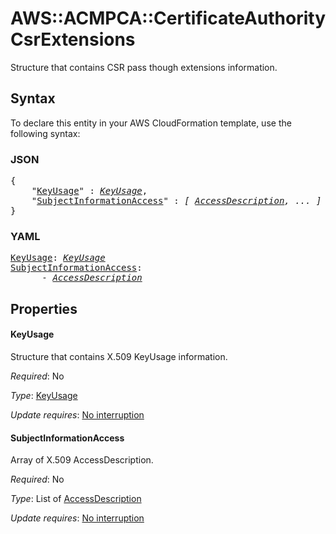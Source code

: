 # AWS::ACMPCA::CertificateAuthority CsrExtensions

Structure that contains CSR pass though extensions information.

## Syntax

To declare this entity in your AWS CloudFormation template, use the following syntax:

### JSON

<pre>
{
    "<a href="#keyusage" title="KeyUsage">KeyUsage</a>" : <i><a href="keyusage.md">KeyUsage</a></i>,
    "<a href="#subjectinformationaccess" title="SubjectInformationAccess">SubjectInformationAccess</a>" : <i>[ <a href="accessdescription.md">AccessDescription</a>, ... ]</i>
}
</pre>

### YAML

<pre>
<a href="#keyusage" title="KeyUsage">KeyUsage</a>: <i><a href="keyusage.md">KeyUsage</a></i>
<a href="#subjectinformationaccess" title="SubjectInformationAccess">SubjectInformationAccess</a>: <i>
      - <a href="accessdescription.md">AccessDescription</a></i>
</pre>

## Properties

#### KeyUsage

Structure that contains X.509 KeyUsage information.

_Required_: No

_Type_: <a href="keyusage.md">KeyUsage</a>

_Update requires_: [No interruption](https://docs.aws.amazon.com/AWSCloudFormation/latest/UserGuide/using-cfn-updating-stacks-update-behaviors.html#update-no-interrupt)

#### SubjectInformationAccess

Array of X.509 AccessDescription.

_Required_: No

_Type_: List of <a href="accessdescription.md">AccessDescription</a>

_Update requires_: [No interruption](https://docs.aws.amazon.com/AWSCloudFormation/latest/UserGuide/using-cfn-updating-stacks-update-behaviors.html#update-no-interrupt)
